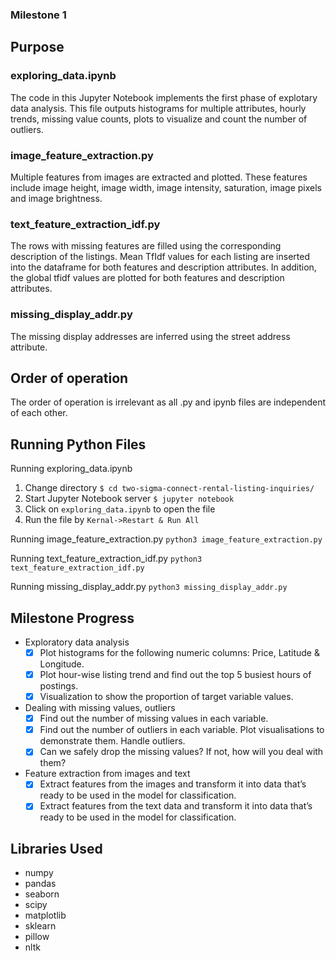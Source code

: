 ### Milestone 1


## Purpose

### exploring_data.ipynb
The code in this Jupyter Notebook implements the first phase of explotary data analysis. This file outputs histograms for multiple attributes, hourly trends, missing value counts, plots to visualize and count the number of outliers.

### image_feature_extraction.py
Multiple features from images are extracted and plotted. These features include image height, image width, image intensity, saturation, image pixels and image brightness.
### text_feature_extraction_idf.py
The rows with missing features are filled using the corresponding description of the listings. Mean TfIdf values for each listing are inserted into the dataframe for both features and description attributes. In addition, the global tfidf values are plotted for both features and description attributes.
### missing_display_addr.py
The missing display addresses are inferred using the street address attribute.

## Order of operation

The order of operation is irrelevant as all .py and ipynb files are independent of each other.

## Running Python Files

Running exploring_data.ipynb

1. Change directory
`$ cd two-sigma-connect-rental-listing-inquiries/`
2. Start Jupyter Notebook server
`$ jupyter notebook`
3. Click on `exploring_data.ipynb` to open the file
4. Run the file by `Kernal->Restart & Run All`

Running image_feature_extraction.py
`python3 image_feature_extraction.py`

Running text_feature_extraction_idf.py
`python3 text_feature_extraction_idf.py`

Running missing_display_addr.py
`python3 missing_display_addr.py`


## Milestone Progress

* Exploratory data analysis
  - [x] Plot histograms for the following numeric columns: Price, Latitude &
Longitude.
  - [x] Plot hour-wise listing trend and find out the top 5 busiest hours of postings.
  - [x] Visualization to show the proportion of target variable values.
  
* Dealing with missing values, outliers
  - [x] Find out the number of missing values in each variable.
  - [x] Find out the number of outliers in each variable. Plot visualisations to
demonstrate them. Handle outliers.
  - [x] Can we safely drop the missing values? If not, how will you deal with them?
  
* Feature extraction from images and text
  - [x] Extract features from the images and transform it into data that’s ready to be
used in the model for classification.
  - [x] Extract features from the text data and transform it into data that’s ready to be
used in the model for classification.

## Libraries Used
- numpy
- pandas
- seaborn
- scipy
- matplotlib
- sklearn
- pillow
- nltk


